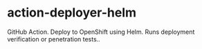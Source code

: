 # action-deployer-helm
GitHub Action. Deploy to OpenShift using Helm. Runs deployment verification or penetration tests..
